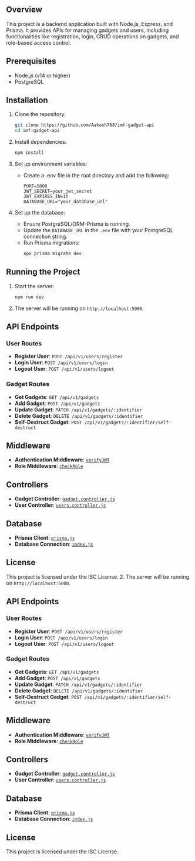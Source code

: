 
## Overview

This project is a backend application built with Node.js, Express, and Prisma. It provides APIs for managing gadgets and users, including functionalities like registration, login, CRUD operations on gadgets, and role-based access control.

## Prerequisites

- Node.js (v14 or higher)
- PostgreSQL

## Installation

1. Clone the repository:
    ```sh
    git clone https://github.com/Aakash768/imf-gadget-api
    cd imf-gadget-api
    ```

2. Install dependencies:
    ```sh
    npm install
    ```

3. Set up environment variables:
    - Create a .env file in the root directory and add the following:
        ```
        PORT=5000
        JWT_SECRET=your_jwt_secret
        JWT_EXPIRES_IN=1h
        DATABASE_URL="your_database_url"
        ```

4. Set up the database:
    - Ensure PostgreSQL/ORM-Prisma is running.
    - Update the `DATABASE_URL` in the `.env` file with your PostgreSQL connection string.
    - Run Prisma migrations:
        ```sh
        npx prisma migrate dev
        ```

## Running the Project

1. Start the server:
    ```sh
    npm run dev
    ```

2. The server will be running on `http://localhost:5000`.

## API Endpoints

### User Routes

- **Register User**: `POST /api/v1/users/register`
- **Login User**: `POST /api/v1/users/login`
- **Logout User**: `POST /api/v1/users/logout`

### Gadget Routes

- **Get Gadgets**: `GET /api/v1/gadgets`
- **Add Gadget**: `POST /api/v1/gadgets`
- **Update Gadget**: `PATCH /api/v1/gadgets/:identifier`
- **Delete Gadget**: `DELETE /api/v1/gadgets/:identifier`
- **Self-Destruct Gadget**: `POST /api/v1/gadgets/:identifier/self-destruct`

## Middleware

- **Authentication Middleware**: [`verifyJWT`](src/middlewares/auth.middleware.js)
- **Role Middleware**: [`checkRole`](src/middlewares/role.middleware.js)

## Controllers

- **Gadget Controller**: [`gadget.controller.js`](src/controllers/gadget.controller.js)
- **User Controller**: [`users.controller.js`](src/controllers/users.controller.js)

## Database

- **Prisma Client**: [`prisma.js`](prisma/prisma.js)
- **Database Connection**: [`index.js`](src/db/index.js)

## License

This project is licensed under the ISC License.
2. The server will be running on `http://localhost:5000`.

## API Endpoints

### User Routes

- **Register User**: `POST /api/v1/users/register`
- **Login User**: `POST /api/v1/users/login`
- **Logout User**: `POST /api/v1/users/logout`

### Gadget Routes

- **Get Gadgets**: `GET /api/v1/gadgets`
- **Add Gadget**: `POST /api/v1/gadgets`
- **Update Gadget**: `PATCH /api/v1/gadgets/:identifier`
- **Delete Gadget**: `DELETE /api/v1/gadgets/:identifier`
- **Self-Destruct Gadget**: `POST /api/v1/gadgets/:identifier/self-destruct`

## Middleware

- **Authentication Middleware**: [`verifyJWT`](src/middlewares/auth.middleware.js)
- **Role Middleware**: [`checkRole`](src/middlewares/role.middleware.js)

## Controllers

- **Gadget Controller**: [`gadget.controller.js`](src/controllers/gadget.controller.js)
- **User Controller**: [`users.controller.js`](src/controllers/users.controller.js)

## Database

- **Prisma Client**: [`prisma.js`](prisma/prisma.js)
- **Database Connection**: [`index.js`](src/db/index.js)

## License

This project is licensed under the ISC License.